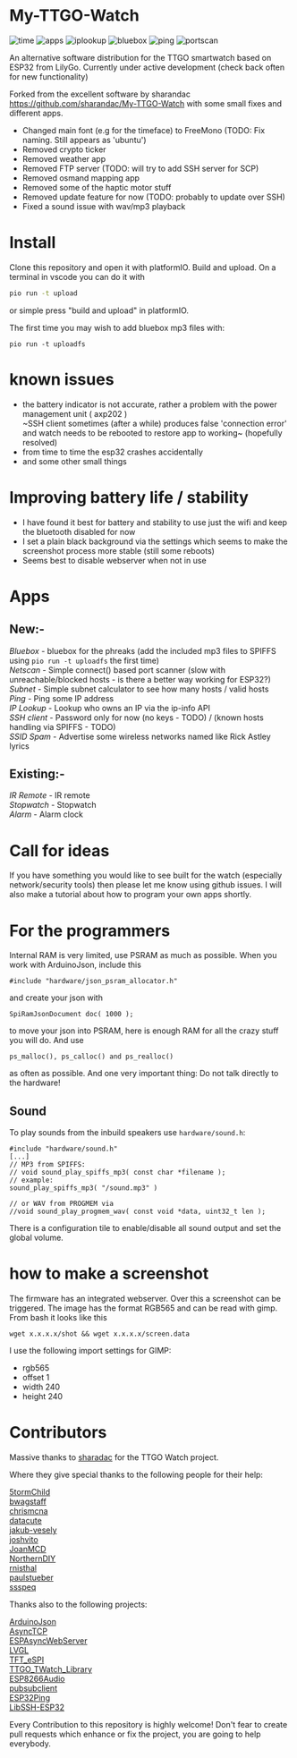 # My-TTGO-Watch

![time](images/main.png?raw=true "time")
![apps](images/watch.png?raw=true "apps")
![iplookup](images/iplookup.png?raw=true "iplookup")
![bluebox](images/bluebox.png?raw=true "bluebox")
![ping](images/ping.png?raw=true "ping")
![portscan](images/portscan.png?raw=true "portscan")

An alternative software distribution for the TTGO smartwatch based on ESP32 from LilyGo. Currently under active development (check back often for new functionality) 

Forked from the excellent software by sharandac https://github.com/sharandac/My-TTGO-Watch with some small fixes and different apps. 

* Changed main font (e.g for the timeface) to FreeMono (TODO: Fix naming. Still appears as 'ubuntu')
* Removed crypto ticker
* Removed weather app
* Removed FTP server (TODO: will try to add SSH server for SCP) 
* Removed osmand mapping app
* Removed some of the haptic motor stuff
* Removed update feature for now (TODO: probably to update over SSH) 
* Fixed a sound issue with wav/mp3 playback

# Install

Clone this repository and open it with platformIO. Build and upload. On a terminal in vscode you can do it with

```bash
pio run -t upload
```

or simple press "build and upload" in platformIO.

The first time you may wish to add bluebox mp3 files with:

```    
pio run -t uploadfs     
```    

# known issues

* the battery indicator is not accurate, rather a problem with the power management unit ( axp202 )    
~SSH client sometimes (after a while) produces false 'connection error' and watch needs to be rebooted to restore app to working~ (hopefully resolved)          
* from time to time the esp32 crashes accidentally    
* and some other small things    

# Improving battery life / stability

* I have found it best for battery and stability to use just the wifi and keep the bluetooth disabled for now     
* I set a plain black background via the settings which seems to make the screenshot process more stable (still some reboots)    
* Seems best to disable webserver when not in use    

# Apps    

## New:-    
*Bluebox*     - bluebox for the phreaks (add the included mp3 files to SPIFFS using `pio run -t uploadfs` the first time)     
*Netscan*     - Simple connect() based port scanner (slow with unreachable/blocked hosts - is there a better way working for ESP32?)    
*Subnet*      - Simple subnet calculator to see how many hosts / valid hosts    
*Ping*        - Ping some IP address     
*IP Lookup*   - Lookup who owns an IP via the ip-info API    
*SSH client*  - Password only for now (no keys - TODO) / (known hosts handling via SPIFFS - TODO)      
*SSID Spam*   - Advertise some wireless networks named like Rick Astley lyrics     

## Existing:-
*IR Remote*   - IR remote     
*Stopwatch*   - Stopwatch     
*Alarm*       - Alarm clock     

# Call for ideas    

If you have something you would like to see built for the watch (especially network/security tools) then please let me know using github issues. I will also make a tutorial about how to program your own apps shortly.     
 
# For the programmers

Internal RAM is very limited, use PSRAM as much as possible. When you work with ArduinoJson, include this

```#include "hardware/json_psram_allocator.h"```

and create your json with

```SpiRamJsonDocument doc( 1000 );```

to move your json into PSRAM, here is enough RAM for all the crazy stuff you will do. And use

```ps_malloc(), ps_calloc() and ps_realloc()```

as often as possible.
And one very important thing: Do not talk directly to the hardware!

## Sound
To play sounds from the inbuild speakers use `hardware/sound.h`:

```
#include "hardware/sound.h"
[...]
// MP3 from SPIFFS:
// void sound_play_spiffs_mp3( const char *filename );
// example:
sound_play_spiffs_mp3( "/sound.mp3" )

// or WAV from PROGMEM via
//void sound_play_progmem_wav( const void *data, uint32_t len );

```

There is a configuration tile to enable/disable all sound output and set the global volume.

# how to make a screenshot
The firmware has an integrated webserver. Over this a screenshot can be triggered. The image has the format RGB565 and can be read with gimp. From bash it looks like this
```
wget x.x.x.x/shot && wget x.x.x.x/screen.data
```
I use the following import settings for GIMP:   
* rgb565
* offset 1
* width 240
* height 240    

# Contributors 

Massive thanks to [sharadac](https://github.com/sharandac/) for the TTGO Watch project.<br> 

Where they give special thanks to the following people for their help:

[5tormChild](https://github.com/5tormChild)<br>
[bwagstaff](https://github.com/bwagstaff)<br>
[chrismcna](https://github.com/chrismcna)<br>
[datacute](https://github.com/datacute)<br>
[jakub-vesely](https://github.com/jakub-vesely)<br>
[joshvito](https://github.com/joshvito)<br>
[JoanMCD](https://github.com/JoanMCD)<br>
[NorthernDIY](https://github.com/NorthernDIY)<br>
[rnisthal](https://github.com/rnisthal)<br>
[paulstueber](https://github.com/paulstueber)<br>
[ssspeq](https://github.com/ssspeq)<br>

Thanks also to the following projects:

[ArduinoJson](https://github.com/bblanchon/ArduinoJson)<br>
[AsyncTCP](https://github.com/me-no-dev/AsyncTCP)<br>
[ESPAsyncWebServer](https://github.com/me-no-dev/ESPAsyncWebServer)<br>
[LVGL](https://github.com/lvgl)<br>
[TFT_eSPI](https://github.com/Bodmer/TFT_eSPI)<br>
[TTGO_TWatch_Library](https://github.com/Xinyuan-LilyGO/TTGO_TWatch_Library)<br>
[ESP8266Audio](https://github.com/earlephilhower/ESP8266Audio)<br>
[pubsubclient](https://github.com/knolleary/pubsubclient)<br>
[ESP32Ping](https://github.com/marian-craciunescu/ESP32Ping)<br>
[LibSSH-ESP32](https://github.com/ewpa/LibSSH-ESP32)<br>

Every Contribution to this repository is highly welcome! Don't fear to create pull requests which enhance or fix the project, you are going to help everybody.
